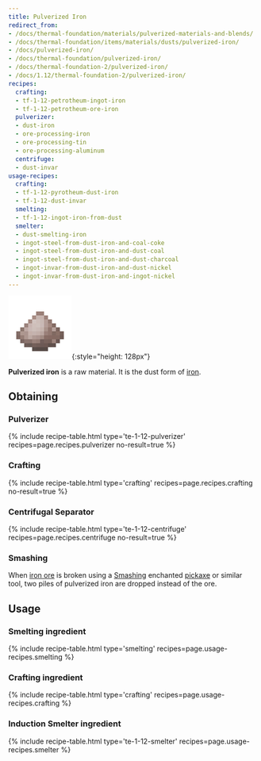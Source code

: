 ```yaml
---
title: Pulverized Iron
redirect_from:
- /docs/thermal-foundation/materials/pulverized-materials-and-blends/
- /docs/thermal-foundation/items/materials/dusts/pulverized-iron/
- /docs/pulverized-iron/
- /docs/thermal-foundation/pulverized-iron/
- /docs/thermal-foundation-2/pulverized-iron/
- /docs/1.12/thermal-foundation-2/pulverized-iron/
recipes:
  crafting:
  - tf-1-12-petrotheum-ingot-iron
  - tf-1-12-petrotheum-ore-iron
  pulverizer:
  - dust-iron
  - ore-processing-iron
  - ore-processing-tin
  - ore-processing-aluminum
  centrifuge:
  - dust-invar
usage-recipes:
  crafting:
  - tf-1-12-pyrotheum-dust-iron
  - tf-1-12-dust-invar
  smelting:
  - tf-1-12-ingot-iron-from-dust
  smelter:
  - dust-smelting-iron
  - ingot-steel-from-dust-iron-and-coal-coke
  - ingot-steel-from-dust-iron-and-dust-coal
  - ingot-steel-from-dust-iron-and-dust-charcoal
  - ingot-invar-from-dust-iron-and-dust-nickel
  - ingot-invar-from-dust-iron-and-ingot-nickel
---
```


![Pulverized iron](/assets/images/thermal-foundation-2/dust-iron.png){:style="height: 128px"}


**Pulverized iron** is a raw material. It is the dust form of
[iron](https://minecraft.wiki/w/Iron_Ingot).


Obtaining
---------

### Pulverizer
{% include recipe-table.html type='te-1-12-pulverizer' recipes=page.recipes.pulverizer no-result=true %}

### Crafting
{% include recipe-table.html type='crafting' recipes=page.recipes.crafting no-result=true %}

### Centrifugal Separator
{% include recipe-table.html type='te-1-12-centrifuge' recipes=page.recipes.centrifuge no-result=true %}

### Smashing
When [iron ore](https://minecraft.wiki/w/Iron_Ore) is broken using a
[Smashing](../../cofh-core/smashing/) enchanted
[pickaxe](https://minecraft.wiki/w/Pickaxe) or similar tool, two piles of
pulverized iron are dropped instead of the ore.


Usage
-----

### Smelting ingredient
{% include recipe-table.html type='smelting' recipes=page.usage-recipes.smelting %}

### Crafting ingredient
{% include recipe-table.html type='crafting' recipes=page.usage-recipes.crafting %}

### Induction Smelter ingredient
{% include recipe-table.html type='te-1-12-smelter' recipes=page.usage-recipes.smelter %}
